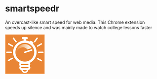 # smartspeedr
An overcast-like smart speed for web media. This Chrome extension speeds up silence and was mainly made to watch college lessons faster

![Icon](./icons/icon128.png)
